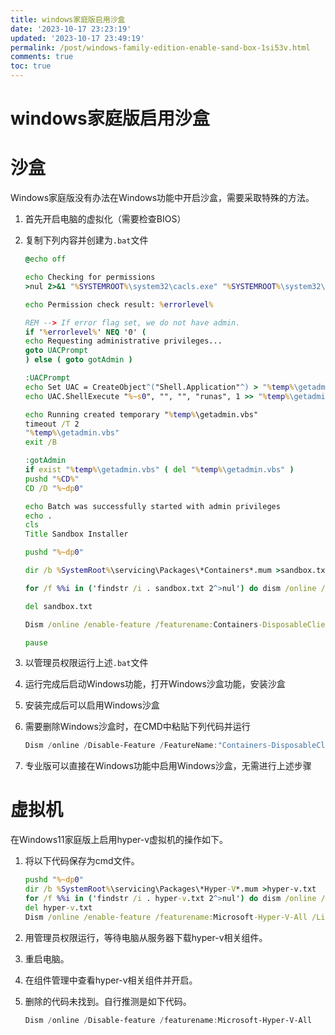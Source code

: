```yaml
---
title: windows家庭版启用沙盒
date: '2023-10-17 23:23:19'
updated: '2023-10-17 23:49:19'
permalink: /post/windows-family-edition-enable-sand-box-1si53v.html
comments: true
toc: true
---
```




# windows家庭版启用沙盒

# 沙盒

Windows家庭版没有办法在Windows功能中开启沙盒，需要采取特殊的方法。

1. 首先开启电脑的虚拟化（需要检查BIOS）
2. 复制下列内容并创建为`.bat`​文件

    ```bat
    @echo off

    echo Checking for permissions
    >nul 2>&1 "%SYSTEMROOT%\system32\cacls.exe" "%SYSTEMROOT%\system32\config\system"

    echo Permission check result: %errorlevel%

    REM --> If error flag set, we do not have admin.
    if '%errorlevel%' NEQ '0' (
    echo Requesting administrative privileges...
    goto UACPrompt
    ) else ( goto gotAdmin )

    :UACPrompt
    echo Set UAC = CreateObject^("Shell.Application"^) > "%temp%\getadmin.vbs"
    echo UAC.ShellExecute "%~s0", "", "", "runas", 1 >> "%temp%\getadmin.vbs"

    echo Running created temporary "%temp%\getadmin.vbs"
    timeout /T 2
    "%temp%\getadmin.vbs"
    exit /B

    :gotAdmin
    if exist "%temp%\getadmin.vbs" ( del "%temp%\getadmin.vbs" )
    pushd "%CD%"
    CD /D "%~dp0" 

    echo Batch was successfully started with admin privileges
    echo .
    cls
    Title Sandbox Installer

    pushd "%~dp0"

    dir /b %SystemRoot%\servicing\Packages\*Containers*.mum >sandbox.txt

    for /f %%i in ('findstr /i . sandbox.txt 2^>nul') do dism /online /norestart /add-package:"%SystemRoot%\servicing\Packages\%%i"

    del sandbox.txt

    Dism /online /enable-feature /featurename:Containers-DisposableClientVM /LimitAccess /ALL

    pause
    ```
3. 以管理员权限运行上述`.bat`​文件
4. 运行完成后启动Windows功能，打开Windows沙盒功能，安装沙盒
5. 安装完成后可以启用Windows沙盒
6. 需要删除Windows沙盒时，在CMD中粘贴下列代码并运行

    ```powershell
    Dism /online /Disable-Feature /FeatureName:"Containers-DisposableClientVM"
    ```
7. 专业版可以直接在Windows功能中启用Windows沙盒，无需进行上述步骤

# 虚拟机

在Windows11家庭版上启用hyper-v虚拟机的操作如下。

1. 将以下代码保存为cmd文件。

    ```cmd
    pushd "%~dp0"
    dir /b %SystemRoot%\servicing\Packages\*Hyper-V*.mum >hyper-v.txt
    for /f %%i in ('findstr /i . hyper-v.txt 2^>nul') do dism /online /norestart /add-package:"%SystemRoot%\servicing\Packages\%%i"
    del hyper-v.txt
    Dism /online /enable-feature /featurename:Microsoft-Hyper-V-All /LimitAccess /ALL
    ```
2. 用管理员权限运行，等待电脑从服务器下载hyper-v相关组件。
3. 重启电脑。
4. 在组件管理中查看hyper-v相关组件并开启。
5. 删除的代码未找到。自行推测是如下代码。

    ```powershell
    Dism /online /Disable-feature /featurename:Microsoft-Hyper-V-All
    ```
